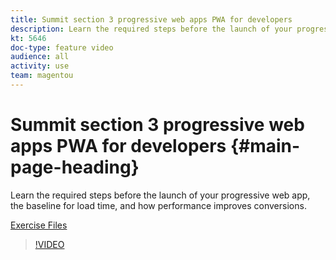 ```yaml
---
title: Summit section 3 progressive web apps PWA for developers
description: Learn the required steps before the launch of your progressive web app, the baseline for load time, and how performance improves conversions.
kt: 5646
doc-type: feature video
audience: all
activity: use
team: magentou
---
```


# Summit section 3 progressive web apps PWA for developers {#main-page-heading}

Learn the required steps before the launch of your progressive web app, the baseline for load time, and how performance improves conversions.

[Exercise Files](/help/progressive-web-application/assets/PWA-Exercise-Skeleton-files.zip)

>[!VIDEO](https://video.tv.adobe.com/v/35717?quality=12&learn=on)
